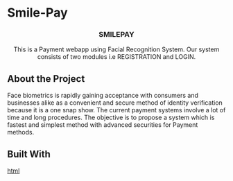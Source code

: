 # Smile-Pay
<!-- Payment via face recognitaion. used nodejs, mongodb  -->
<p align="center">
 <h3 align="center">
    SMILEPAY 
 </h3>
 <p align="center"> 
    This is a Payment webapp using Facial Recognition System. Our system consists of two modules i.e REGISTRATION and LOGIN.
 </p>
</p>

## About the Project
 
<p>
Face biometrics is rapidly gaining acceptance with consumers and businesses alike as a convenient and secure method of identity verification because it is a one snap show.
The current payment systems involve a lot of time and long procedures.
The objective is to propose a system which is fastest and simplest method with advanced securities for Payment methods.
</p>

## Built With

<a href = "https://www.w3schools.com/html/">html</a>

